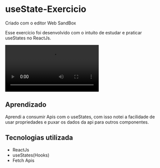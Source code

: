 # useState-Exercicio
Criado com o editor Web SandBox

<p>
  Esse exercício foi desenvolvido com o intuito de estudar e praticar useStates no ReactJs.
</p>

<video src="./useStates.mp4"></video>

## Aprendizado
<p>Aprendi a consumir Apis com o useStates, com isso notei a facilidade de usar propriedades e puxar os 
dados da api para outros componentes.</p>

## Tecnologias utilizada
- ReactJs
- useStates(Hooks)
- Fetch Apis
